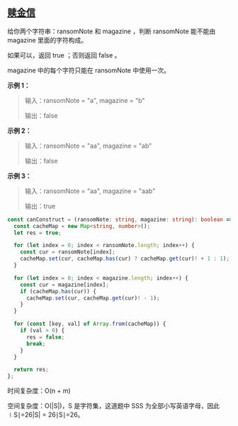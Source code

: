 ## [赎金信](https://leetcode.cn/problems/ransom-note/description/?envType=study-plan-v2&envId=top-interview-150)

给你两个字符串：ransomNote 和 magazine ，判断 ransomNote 能不能由 magazine 里面的字符构成。

如果可以，返回 true ；否则返回 false 。

magazine 中的每个字符只能在 ransomNote 中使用一次。

**示例 1：**

> 输入：ransomNote = "a", magazine = "b"
>
> 输出：false

**示例 2：**

> 输入：ransomNote = "aa", magazine = "ab"
>
> 输出：false

**示例 3：**

> 输入：ransomNote = "aa", magazine = "aab"
>
> 输出：true

```typescript
const canConstruct = (ransomNote: string, magazine: string): boolean => {
  const cacheMap = new Map<string, number>();
  let res = true;

  for (let index = 0; index < ransomNote.length; index++) {
    const cur = ransomNote[index];
    cacheMap.set(cur, cacheMap.has(cur) ? cacheMap.get(cur)! + 1 : 1);
  }

  for (let index = 0; index < magazine.length; index++) {
    const cur = magazine[index];
    if (cacheMap.has(cur)) {
      cacheMap.set(cur, cacheMap.get(cur)! - 1);
    }
  }

  for (const [key, val] of Array.from(cacheMap)) {
    if (val > 0) {
      res = false;
      break;
    }
  }

  return res;
};
```

时间复杂度：O(n + m)

空间复杂度：O(|S|)，S 是字符集，这道题中 SSS 为全部小写英语字母，因此 ∣S∣=26|S| = 26∣S∣=26。
